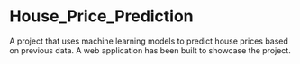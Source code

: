 # House_Price_Prediction
A project that uses machine learning models to predict house prices based on previous data. A web application has been built to showcase the project.
